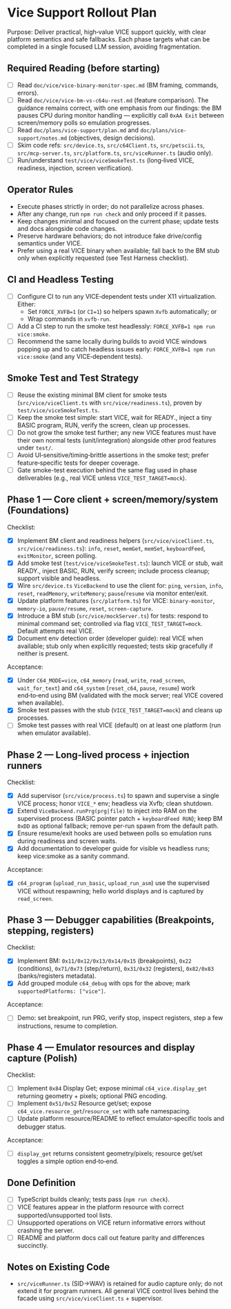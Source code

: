 # Vice Support Rollout Plan

Purpose: Deliver practical, high‑value VICE support quickly, with clear platform semantics and safe fallbacks. Each phase targets what can be completed in a single focused LLM session, avoiding fragmentation.

## Required Reading (before starting)

- [ ] Read `doc/vice/vice-binary-monitor-spec.md` (BM framing, commands, errors).
- [ ] Read `doc/vice/vice-bm-vs-c64u-rest.md` (feature comparison). The guidance remains correct, with one emphasis from our findings: the BM pauses CPU during monitor handling — explicitly call `0xAA Exit` between screen/memory polls so emulation progresses.
- [ ] Read `doc/plans/vice-support/plan.md` and `doc/plans/vice-support/notes.md` (objectives, design decisions).
- [ ] Skim code refs: `src/device.ts`, `src/c64Client.ts`, `src/petscii.ts`, `src/mcp-server.ts`, `src/platform.ts`, `src/viceRunner.ts` (audio only).
- [ ] Run/understand `test/vice/viceSmokeTest.ts` (long‑lived VICE, readiness, injection, screen verification).

## Operator Rules

- Execute phases strictly in order; do not parallelize across phases.
- After any change, run `npm run check` and only proceed if it passes.
- Keep changes minimal and focused on the current phase; update tests and docs alongside code changes.
- Preserve hardware behaviors; do not introduce fake drive/config semantics under VICE.
- Prefer using a real VICE binary when available; fall back to the BM stub only when explicitly requested (see Test Harness checklist).

## CI and Headless Testing

- [ ] Configure CI to run any VICE‑dependent tests under X11 virtualization. Either:
  - Set `FORCE_XVFB=1` (or `CI=1`) so helpers spawn `Xvfb` automatically; or
  - Wrap commands in `xvfb-run`.
- [ ] Add a CI step to run the smoke test headlessly: `FORCE_XVFB=1 npm run vice:smoke`.
- [ ] Recommend the same locally during builds to avoid VICE windows popping up and to catch headless issues early: `FORCE_XVFB=1 npm run vice:smoke` (and any VICE‑dependent tests).

## Smoke Test and Test Strategy

- [ ] Reuse the existing minimal BM client for smoke tests (`src/vice/viceClient.ts` with `src/vice/readiness.ts`), proven by `test/vice/viceSmokeTest.ts`.
- [ ] Keep the smoke test simple: start VICE, wait for READY., inject a tiny BASIC program, RUN, verify the screen, clean up processes.
- [ ] Do not grow the smoke test further; any new VICE features must have their own normal tests (unit/integration) alongside other prod features under `test/`.
- [ ] Avoid UI‑sensitive/timing‑brittle assertions in the smoke test; prefer feature‑specific tests for deeper coverage.
- [ ] Gate smoke-test execution behind the same flag used in phase deliverables (e.g., real VICE unless `VICE_TEST_TARGET=mock`).

## Phase 1 — Core client + screen/memory/system (Foundations)

Checklist:

- [x] Implement BM client and readiness helpers (`src/vice/viceClient.ts`, `src/vice/readiness.ts`): `info`, `reset`, `memGet`, `memSet`, `keyboardFeed`, `exitMonitor`, screen polling.
- [x] Add smoke test (`test/vice/viceSmokeTest.ts`): launch VICE or stub, wait READY., inject BASIC, RUN, verify screen; include process cleanup; support visible and headless.
- [x] Wire `src/device.ts` `ViceBackend` to use the client for: `ping`, `version`, `info`, `reset`, `readMemory`, `writeMemory`; `pause`/`resume` via monitor enter/exit.
- [x] Update platform features (`src/platform.ts`) for VICE: `binary-monitor`, `memory-io`, `pause/resume`, `reset`, `screen-capture`.
- [x] Introduce a BM stub (`src/vice/mockServer.ts`) for tests: respond to minimal command set; controlled via flag `VICE_TEST_TARGET=mock`. Default attempts real VICE.
- [x] Document env detection order (developer guide): real VICE when available; stub only when explicitly requested; tests skip gracefully if neither is present.

Acceptance:

- [x] Under `C64_MODE=vice`, `c64_memory` (`read`, `write`, `read_screen`, `wait_for_text`) and `c64_system` (`reset_c64`, `pause`, `resume`) work end‑to‑end using BM (validated with the mock server; real VICE covered when available).
- [x] Smoke test passes with the stub (`VICE_TEST_TARGET=mock`) and cleans up processes.
- [ ] Smoke test passes with real VICE (default) on at least one platform (run when emulator available).

## Phase 2 — Long‑lived process + injection runners

Checklist:

- [x] Add supervisor (`src/vice/process.ts`) to spawn and supervise a single VICE process; honor `VICE_*` env; headless via Xvfb; clean shutdown.
- [x] Extend `ViceBackend.runPrg(prg|file)` to inject into RAM on the supervised process (BASIC pointer patch + `keyboardFeed RUN`); keep BM `0xDD` as optional fallback; remove per-run spawn from the default path.
- [x] Ensure resume/exit hooks are used between polls so emulation runs during readiness and screen waits.
- [x] Add documentation to developer guide for visible vs headless runs; keep vice:smoke as a sanity command.

Acceptance:

- [x] `c64_program` (`upload_run_basic`, `upload_run_asm`) use the supervised VICE without respawning; hello world displays and is captured by `read_screen`.

## Phase 3 — Debugger capabilities (Breakpoints, stepping, registers)

Checklist:

- [x] Implement BM: `0x11/0x12/0x13/0x14/0x15` (breakpoints), `0x22` (conditions), `0x71/0x73` (step/return), `0x31/0x32` (registers), `0x82/0x83` (banks/registers metadata).
- [x] Add grouped module `c64_debug` with ops for the above; mark `supportedPlatforms: ["vice"]`.

Acceptance:

- [ ] Demo: set breakpoint, run PRG, verify stop, inspect registers, step a few instructions, resume to completion.

## Phase 4 — Emulator resources and display capture (Polish)

Checklist:

- [ ] Implement `0x84` Display Get; expose minimal `c64_vice.display_get` returning geometry + pixels; optional PNG encoding.
- [ ] Implement `0x51/0x52` Resource get/set; expose `c64_vice.resource_get`/`resource_set` with safe namespacing.
- [ ] Update platform resource/README to reflect emulator‑specific tools and debugger status.

Acceptance:

- [ ] `display_get` returns consistent geometry/pixels; resource get/set toggles a simple option end‑to‑end.

## Done Definition

- [ ] TypeScript builds cleanly; tests pass (`npm run check`).
- [ ] VICE features appear in the platform resource with correct supported/unsupported tool lists.
- [ ] Unsupported operations on VICE return informative errors without crashing the server.
- [ ] README and platform docs call out feature parity and differences succinctly.

## Notes on Existing Code

- `src/viceRunner.ts` (SID→WAV) is retained for audio capture only; do not extend it for program runners. All general VICE control lives behind the facade using `src/vice/viceClient.ts` + supervisor.

